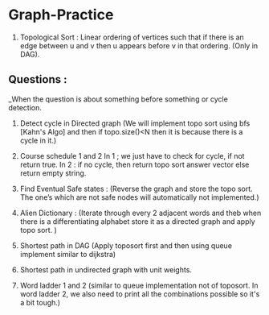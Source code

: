# Graph-Practice

1. Topological Sort : Linear ordering of vertices such that if there is an edge between u and v then u appears before v in that ordering.
(Only in DAG).

 ## Questions : 
_When the question is about something before something or cycle detection.

1. Detect cycle in Directed graph (We will implement topo sort using bfs [Kahn's Algo] and then if topo.size()<N then it is because there is a cycle in it.)
2. Course schedule 1 and 2
      In 1 ; we just have to check for cycle, if not return true.
      In 2 : if no cycle, then return topo sort answer vector else return empty string.

3. Find Eventual Safe states : (Reverse the graph and store the topo sort. The one’s which are not safe nodes will automatically not implemented.)

4. Alien Dictionary : (Iterate through every 2 adjacent words and theb when there is a differentiating alphabet store it as a directed graph and apply topo sort. )

5. Shortest path in DAG (Apply toposort first and then using queue implement similar to dijkstra)

6. Shortest path in undirected graph with unit weights. 

7. Word ladder 1 and 2 (similar to queue implementation not of toposort. In word ladder 2, we also need to print all the combinations possible so it's a bit tough.)
   
